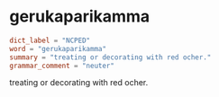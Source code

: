 # gerukaparikamma

``` toml
dict_label = "NCPED"
word = "gerukaparikamma"
summary = "treating or decorating with red ocher."
grammar_comment = "neuter"
```

treating or decorating with red ocher.

